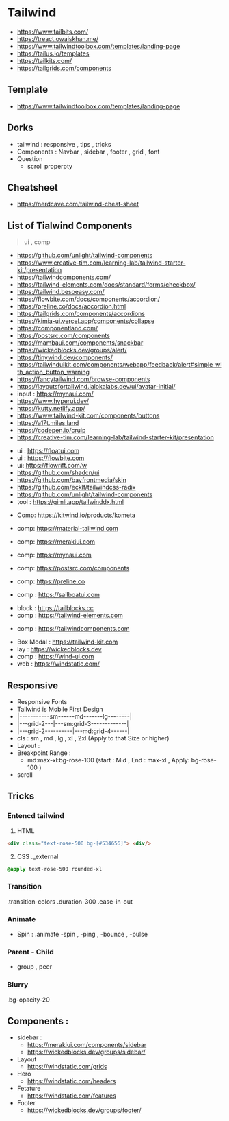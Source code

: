 # Tailwind

- https://www.tailbits.com/
- https://treact.owaiskhan.me/
- https://www.tailwindtoolbox.com/templates/landing-page
- https://tailus.io/templates
- https://tailkits.com/
- https://tailgrids.com/components

## Template
- https://www.tailwindtoolbox.com/templates/landing-page

## Dorks
- tailwind : responsive , tips , tricks 
- Components : Navbar , sidebar , footer , grid , font
- Question
    - scroll properpty

## Cheatsheet
- https://nerdcave.com/tailwind-cheat-sheet

## List of Tialwind Components
> ui , comp


- https://github.com/unlight/tailwind-components
- https://www.creative-tim.com/learning-lab/tailwind-starter-kit/presentation
- https://tailwindcomponents.com/
- https://tailwind-elements.com/docs/standard/forms/checkbox/
- https://tailwind.besoeasy.com/
- https://flowbite.com/docs/components/accordion/
- https://preline.co/docs/accordion.html
- https://tailgrids.com/components/accordions
- https://kimia-ui.vercel.app/components/collapse
- https://componentland.com/
- https://postsrc.com/components
- https://mambaui.com/components/snackbar
- https://wickedblocks.dev/groups/alert/
- https://tinywind.dev/components/
- https://tailwinduikit.com/components/webapp/feedback/alert#simple_with_action_button_warning
- https://fancytailwind.com/browse-components
- https://layoutsfortailwind.lalokalabs.dev/ui/avatar-initial/
- input : https://mynaui.com/
- https://www.hyperui.dev/
- https://kutty.netlify.app/
- https://www.tailwind-kit.com/components/buttons
- https://a17t.miles.land
- https://codepen.io/cruip
- https://creative-tim.com/learning-lab/tailwind-starter-kit/presentation
<!-- - https://daisyui.com -->
- ui : https://floatui.com
- ui : https://flowbite.com
- ui: https://flowrift.com/w
- https://github.com/shadcn/ui
- https://github.com/bayfrontmedia/skin
- https://github.com/ecklf/tailwindcss-radix
- https://github.com/unlight/tailwind-components
- tool : https://gimli.app/tailwinddx.html
<!-- - https://headlessui.com -->
- Comp: https://kitwind.io/products/kometa
- comp: https://material-tailwind.com
- comp: https://merakiui.com
- comp: https://mynaui.com

- comp: https://postsrc.com/components
- comp: https://preline.co
<!-- - https://radix-ui.com -->
- comp : https://sailboatui.com
<!-- - https://shuffle.dev -->
<!-- - https://skeleton.dev -->
- block : https://tailblocks.cc
- comp : https://tailwind-elements.com
<!-- - https://tailwindawesome.com -->
- comp : https://tailwindcomponents.com
<!-- - https://tailwinduikit.com -->
- Box Modal : https://tailwind-kit.com
- lay : https://wickedblocks.dev
- comp : https://wind-ui.com
- web : https://windstatic.com/


## Responsive
- Responsive Fonts
- Tailwind is Mobile First Design
- |-----------sm------md-------lg--------|
- |---grid-2---|---sm:grid-3-------------|
- |---grid-2----------|---md:grid-4------|
- cls : sm , md , lg , xl , 2xl  (Apply to that Size or higher)
- Layout : 
- Breakpoint Range : 
    - md:max-xl:bg-rose-100 (start : Mid , End : max-xl , Apply: bg-rose-100 )
- scroll


## Tricks 
### Entencd tailwind 

1. HTML 
```html 
<div class="text-rose-500 bg-[#534656]"> <div/>
```
2. CSS 
._external
```css 
@apply text-rose-500 rounded-xl
```
### Transition
.transition-colors .duration-300 .ease-in-out
### Animate
- Spin : .animate -spin , -ping , -bounce , -pulse
### Parent - Child
- group , peer 

### Blurry

.bg-opacity-20


## Components :
- sidebar : 
    + https://merakiui.com/components/sidebar
    + https://wickedblocks.dev/groups/sidebar/
- Layout
    + https://windstatic.com/grids
- Hero
    + https://windstatic.com/headers
- Fetature
    + https://windstatic.com/features
- Footer
    + https://wickedblocks.dev/groups/footer/
